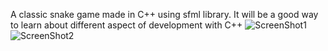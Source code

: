 A classic snake game made in C++ using sfml library. It will be a good way to learn about different aspect of development with C++
![ScreenShot1](https://github.com/xXShaneXx/sfml-Snake/assets/78054688/e2836f60-c0e6-4e6b-81fe-b47fce723fb0)
![ScreenShot2](https://github.com/xXShaneXx/sfml-Snake/assets/78054688/c3527a20-216e-4952-a21d-93fa663c3d9f)
